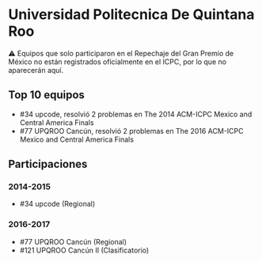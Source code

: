 # Universidad Politecnica De Quintana Roo

:warning: Equipos que solo participaron en el Repechaje del Gran Premio de México no están registrados oficialmente en el ICPC, por lo que no aparecerán aquí.

## Top 10 equipos

- #34 upcode, resolvió 2 problemas en The 2014 ACM-ICPC Mexico and Central America Finals
- #77 UPQROO Cancún, resolvió 2 problemas en The 2016 ACM-ICPC Mexico and Central America Finals

## Participaciones

### 2014-2015

- #34 upcode (Regional)

### 2016-2017

- #77 UPQROO Cancún (Regional)
- #121 UPQROO Cancún II (Clasificatorio)



